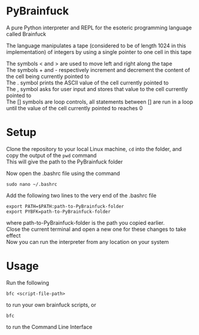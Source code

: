 # PyBrainfuck
A pure Python interpreter and REPL for the esoteric programming language called Brainfuck

The language manipulates a tape (considered to be of length 1024 in this implementation) of integers by using a single pointer 
to one cell in this tape

The symbols < and > are used to move left and right along the tape <br>
The symbols + and - respectively increment and decrement the content of the cell being currently pointed to <br>
The . symbol prints the ASCII value of the cell currently pointed to <br>
The , symbol asks for user input and stores that value to the cell currently pointed to <br>
The [] symbols are loop controls, all statements between [] are run in a loop until the value of the cell currently pointed to reaches 0

# Setup

Clone the repository to your local Linux machine, ```cd``` into the folder, and copy the output of the ```pwd``` command <br>
This will give the path to the PyBrainfuck folder

Now open the .bashrc file using the command 

```
sudo nano ~/.bashrc
```
Add the following two lines to the very end of the .bashrc file

```
export PATH=$PATH:path-to-PyBrainfuck-folder
export PYBFK=path-to-PyBrainfuck-folder
```

where path-to-PyBrainfuck-folder is the path you copied earlier. <br>
Close the current terminal and open a new one for these changes to take effect<br>
Now you can run the interpreter from any location on your system

# Usage

Run the following
```
bfc <script-file-path>
```
to run your own brainfuck scripts, or 
```
bfc
```
to run the Command Line Interface

